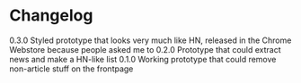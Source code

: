 # Changelog

0.3.0 Styled prototype that looks very much like HN, released in the Chrome Webstore because people asked me to
0.2.0 Prototype that could extract news and make a HN-like list
0.1.0 Working prototype that could remove non-article stuff on the frontpage
